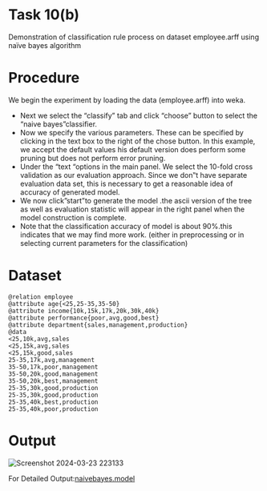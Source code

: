 # Task 10(b)
Demonstration of classification rule process on dataset employee.arff using naïve bayes algorithm
# Procedure
We begin the experiment by loading the data (employee.arff) into weka.
- Next we select the “classify” tab and click “choose” button to select the “naive bayes”classifier.
- Now we specify the various parameters. These can be specified by clicking in the text box to the
right of the chose button. In this example, we accept the default values his default version does
perform some pruning but does not perform error pruning.
- Under the “text “options in the main panel. We select the 10-fold cross validation as our
evaluation approach. Since we don‟t have separate evaluation data set, this is necessary to get a
reasonable idea of accuracy of generated model.
- We now click”start”to generate the model .the ascii version of the tree as well as evaluation
statistic will appear in the right panel when the model construction is complete.
- Note that the classification accuracy of model is about 90%.this indicates that we may find more
work. (either in preprocessing or in selecting current parameters for the classification)
# Dataset
```
@relation employee
@attribute age{<25,25-35,35-50}
@attribute income{10k,15k,17k,20k,30k,40k}
@attribute performance{poor,avg,good,best}
@attribute department{sales,management,production}
@data
<25,10k,avg,sales
<25,15k,avg,sales
<25,15k,good,sales
25-35,17k,avg,management
35-50,17k,poor,management
35-50,20k,good,management
35-50,20k,best,management
25-35,30k,good,production
25-35,30k,good,production
25-35,40k,best,production
25-35,40k,poor,production
```
# Output

![Screenshot 2024-03-23 223133](https://github.com/prabhasg03/Task-Codes/assets/121883587/98a0330b-a10d-487b-988c-faf7d9cf8d13)

For Detailed Output:[naivebayes.model](https://github.com/prabhasg03/Task-Codes/blob/Data-Warehousing-and-Data-Mining/DWDM/Task%2010/10b/naivebayes.model)
